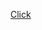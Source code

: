 [Click](https://docs.google.com/viewer?url=https://raw.githubusercontent.com/CubOfJudahsLion/fountain2latex/master/README.pdf)

<script language="text/javascript">
    window.location.href = './README.pdf';
</script>

